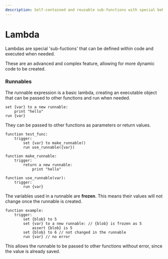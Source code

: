 ```yaml
---
description: Self-contained and reusable sub-functions with special behaviour.
---
```


# Lambda

Lambdas are special 'sub-fuctions' that can be defined within code and executed when needed.

These are an advanced and complex feature, allowing for more dynamic code to be created.

### Runnables

The runnable expression is a basic lambda, creating an executable object that can be passed to other functions and run when needed.

```clike
set {var} to a new runnable:
    print "hello"
run {var}
```

They can be passed to other functions as parameters or return values.

```clike
function test_func:
    trigger:
        set {var} to make_runnable()
        run use_runnable({var})

function make_runnable:
    trigger:
        return a new runnable:
            print "hello"

function use_runnable(var):
    trigger:
        run {var}
```

The variables used in a runnable are **frozen**. This means their values will not change once the runnable is created.

```clike
function example:
    trigger:
        set {blob} to 5
        set {var} to a new runnable: // {blob} is frozen as 5
            assert {blob} is 5
        set {blob} to 6 // not changed in the runnable
        run {var} // no error
```

This allows the runnable to be passed to other functions without error, since the value is already saved.
